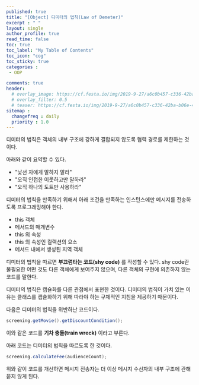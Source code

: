 ```yaml
---
published: true
title: "[Object] 디미터의 법칙(Law of Demeter)"
excerpt : " "
layout: single
author_profile: true
read_time: false
toc: true
toc_label: "My Table of Contents"
toc_icon: "cog"
toc_sticky: true
categories :
 - OOP

comments: true
header:
  # overlay_image: https://cf.festa.io/img/2019-9-27/a6c0b457-c336-42ba-b06e-462de90ada91.jpg
  # overlay_filter: 0.5
  # teaser: https://cf.festa.io/img/2019-9-27/a6c0b457-c336-42ba-b06e-462de90ada91.jpg
sitemap :
  changefreq : daily
  priority : 1.0
---
```

  

  
디미터의 법칙은 객체의 내부 구조에 강하게 결합되지 않도록 협력 경로를 제한하는 것이다.

아래와 같이 요약할 수 있다.

- "낯선 자에게 말하지 말라"
- "오직 인접한 이웃하고만 말하라"
- "오직 하나의 도트만 사용하라"

디미터의 법칙을 만족하기 위해서 아래 조건을 만족하는 인스턴스에만 메시지를 전송하도록 프로그래밍해야 한다.

- this 객체
- 메서드의 매개변수
- this 의 속성
- this 의 속성인 컬랙션의 요소
- 메서드 내에서 생성된 지역 객체

디미터의 법칙을 따르면 __부끄럼타는 코드(shy code)__ 를 작성할 수 있다. shy code란 불필요한 어떤 것도 다른 객체에게 보여주지 않으며, 다른 객체의 구현에 의존하지 않는 코드를 말한다.

디미터의 법칙은 캡슐화를 다른 관점에서 표현한 것이다. 디미터의 법칙이 가치 있는 이유는 클래스를 캡슐화하기 위해 따라야 하는 구체적인 지침을 제공하기 때문이다.

다음은 디미터의 법칙을 위반하난 코드이다.

~~~java
screening.getMovie().getDiscountCondition();
~~~

이와 같은 코드를 __기차 충돌(train wreck)__ 이라고 부른다.

아래 코드는 디미터의 법칙을 따르도록 한 것이다.

~~~java
screening.calculateFee(audienceCount);
~~~

위와 같이 코드를 개선하면 메시지 전송자는 더 이상 메시지 수선자의 내부 구조에 관해 묻지 않게 된다.